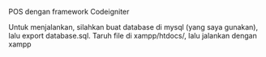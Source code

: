 POS dengan framework Codeigniter

Untuk menjalankan, silahkan buat database di mysql (yang saya gunakan), lalu export database.sql. Taruh file di xampp/htdocs/, lalu jalankan dengan xampp

